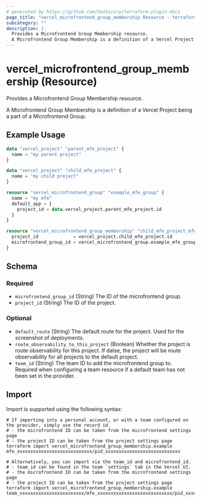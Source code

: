 ```yaml
---
# generated by https://github.com/hashicorp/terraform-plugin-docs
page_title: "vercel_microfrontend_group_membership Resource - terraform-provider-vercel"
subcategory: ""
description: |-
  Provides a Microfrontend Group Membership resource.
  A Microfrontend Group Membership is a definition of a Vercel Project being a part of a Microfrontend Group.
---
```


# vercel_microfrontend_group_membership (Resource)

Provides a Microfrontend Group Membership resource.

A Microfrontend Group Membership is a definition of a Vercel Project being a part of a Microfrontend Group.

## Example Usage

```terraform
data "vercel_project" "parent_mfe_project" {
  name = "my parent project"
}

data "vercel_project" "child_mfe_project" {
  name = "my child project"
}

resource "vercel_microfrontend_group" "example_mfe_group" {
  name = "my mfe"
  default_app = {
    project_id = data.vercel_project.parent_mfe_project.id
  }
}

resource "vercel_microfrontend_group_membership" "child_mfe_project_mfe_membership" {
  project_id             = vercel_project.child_mfe_project.id
  microfrontend_group_id = vercel_microfrontend_group.example_mfe_group.id
}
```

<!-- schema generated by tfplugindocs -->
## Schema

### Required

- `microfrontend_group_id` (String) The ID of the microfrontend group.
- `project_id` (String) The ID of the project.

### Optional

- `default_route` (String) The default route for the project. Used for the screenshot of deployments.
- `route_observability_to_this_project` (Boolean) Whether the project is route observability for this project. If dalse, the project will be route observability for all projects to the default project.
- `team_id` (String) The team ID to add the microfrontend group to. Required when configuring a team resource if a default team has not been set in the provider.

## Import

Import is supported using the following syntax:

```shell
# If importing into a personal account, or with a team configured on the provider, simply use the record id.
# - the microfrontend ID can be taken from the microfrontend settings page
# - the project ID can be taken from the project settings page
terraform import vercel_microfrontend_group_membership.example mfe_xxxxxxxxxxxxxxxxxxxxxxxxxxxx/pid_xxxxxxxxxxxxxxxxxxxxxxxxxxxx

# Alternatively, you can import via the team_id and microfrontend_id.
# - team_id can be found in the team `settings` tab in the Vercel UI.
# - the microfrontend ID can be taken from the microfrontend settings page
# - the project ID can be taken from the project settings page
terraform import vercel_microfrontend_group_membership.example team_xxxxxxxxxxxxxxxxxxxxxxxx/mfe_xxxxxxxxxxxxxxxxxxxxxxxxxxxx/pid_xxxxxxxxxxxxxxxxxxxxxxxxxxxx
```
